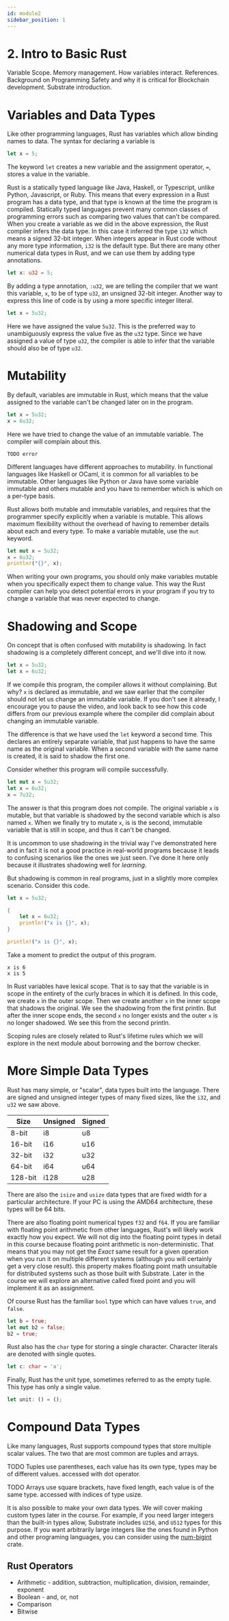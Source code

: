 ```yaml
---
id: module2
sidebar_position: 1
---
```


# 2. Intro to Basic Rust

Variable Scope. Memory management. How variables interact. References. Background on Programming
Safety and why it is critical for Blockchain development. Substrate introduction.

# Variables and Data Types

Like other programming languages, Rust has variables which allow binding names to data. The syntax
for declaring a variable is

```rust
let x = 5;
```

The keyword `let` creates a new variable and the assignment operator, `=`, stores a value in the
variable.

Rust is a statically typed language like Java, Haskell, or Typescript, unlike Python, Javascript, or
Ruby. This means that every expression in a Rust program has a data type, and that type is known at
the time the program is compiled. Statically typed languages prevent many common classes of
programming errors such as comparing two values that can't be compared. When you create a variable
as we did in the above expression, the Rust compiler infers the data type. In this case it inferred
the type `i32` which means a signed 32-bit integer. When integers appear in Rust code without any
more type information, `i32` is the default type. But there are many other numerical data types in
Rust, and we can use them by adding type annotations.

```rust
let x: u32 = 5;
```

By adding a type annotation, `:u32`, we are telling the compiler that we want this variable, `x`, to
be of type `u32`, an unsigned 32-bit integer. Another way to express this line of code is by using a
more specific integer literal.

```rust
let x = 5u32;
```

Here we have assigned the value `5u32`. This is the preferred way to unambiguously express the value
five as the `u32` type. Since we have assigned a value of type `u32`, the compiler is able to infer
that the variable should also be of type `u32`.

# Mutability

By default, variables are immutable in Rust, which means that the value assigned to the variable
can't be changed later on in the program.

```rust
let x = 5u32;
x = 6u32;
```

Here we have tried to change the value of an immutable variable. The compiler will complain about
this.

```
TODO error
```

Different languages have different approaches to mutability. In functional languages like Haskell or
OCaml, it is common for all variables to be immutable. Other languages like Python or Java have some
variable immutable and others mutable and you have to remember which is which on a per-type basis.

Rust allows both mutable and immutable variables, and requires that the programmer specify
explicitly when a variable is mutable. This allows maximum flexibility without the overhead of
having to remember details about each and every type. To make a variable mutable, use the `mut`
keyword.

```rust
let mut x = 5u32;
x = 6u32;
println!("{}", x);
```

When writing your own programs, you should only make variables mutable when you specifically expect
them to change value. This way the Rust compiler can help you detect potential errors in your
program if you try to change a variable that was never expected to change.

# Shadowing and Scope

On concept that is often confused with mutability is shadowing. In fact shadowing is a completely
different concept, and we'll dive into it now.

```rust
let x = 5u32;
let x = 6u32;
```

If we compile this program, the compiler allows it without complaining. But why? `x` is declared as
immutable, and we saw earlier that the compiler should not let us change an immutable variable. If
you don't see it already, I encourage you to pause the video, and look back to see how this code
differs from our previous example where the compiler did complain about changing an immutable
variable.

<!--pause for a second for learners to consider -->

The difference is that we have used the `let` keyword a second time. This declares an entirely
separate variable, that just happens to have the same name as the original variable. When a second
variable with the same name is created, it is said to shadow the first one.

Consider whether this program will compile successfully.

```rust
let mut x = 5u32;
let x = 6u32;
x = 7u32;
```

<!-- pause -->

The answer is that this program does not compile. The original variable `x` is mutable, but that
variable is shadowed by the second variable which is also named `x`. When we finally try to mutate
`x`, is is the second, immutable variable that is still in scope, and thus it can't be changed.

It is uncommon to use shadowing in the trivial way I've demonstrated here and in fact it is not a
good practice in real-world programs because it leads to confusing scenarios like the ones we just
seen. I've done it here only because it illustrates shadowing well for _learning_.

But shadowing is common in real programs, just in a slightly more complex scenario. Consider this
code.

```rust
let x = 5u32;

{
    let x = 6u32;
    println!("x is {}", x);
}

println!("x is {}", x);
```

Take a moment to predict the output of this program.

```
x is 6
x is 5
```

In Rust variables have lexical scope. That is to say that the variable is in scope in the entirety
of the curly braces in which it is defined. In this code, we create `x` in the outer scope. Then we
create another `x` in the inner scope that shadows the original. We see the shadowing from the first
println. But after the inner scope ends, the second `x` no longer exists and the outer `x` is no
longer shadowed. We see this from the second println.

Scoping rules are closely related to Rust's lifetime rules which we will explore in the next module
about borrowing and the borrow checker.

# More Simple Data Types

Rust has many simple, or "scalar", data types built into the language. There are signed and unsigned
integer types of many fixed sizes, like the `i32`, and `u32` we saw above.

| Size    | Unsigned | Signed |
| ------- | -------- | ------ |
| 8-bit   | i8       | u8     |
| 16-bit  | i16      | u16    |
| 32-bit  | i32      | u32    |
| 64-bit  | i64      | u64    |
| 128-bit | i128     | u28    |

There are also the `isize` and `usize` data types that are fixed width for a particular
architecture. If your PC is using the AMD64 architecture, these types will be 64 bits.

There are also floating point numerical types `f32` and `f64`. If you are familiar with floating
point arithmetic from other languages, Rust's will likely work exactly how you expect. We will not
dig into the floating point types in detail in this course because floating point arithmetic is
non-deterministic. That means that you may not get the _Exact_ same result for a given operation
when you run it on multiple different systems (although you will certainly get a very close result).
this property makes floating point math unsuitable for distributed systems such as those built with
Substrate. Later in the course we will explore an alternative called fixed point and you will
implement it as an assignment.

Of course Rust has the familiar `bool` type which can have values `true`, and `false`.

```rust
let b = true;
let mut b2 = false;
b2 = true;
```

Rust also has the `char` type for storing a single character. Character literals are denoted with
single quotes.

```rust
let c: char = 'a';
```

Finally, Rust has the unit type, sometimes referred to as the empty tuple. This type has only a
single value.

```rust
let unit: () = ();
```

# Compound Data Types

Like many languages, Rust supports compound types that store multiple scalar values. The two that
are most common are tuples and arrays.

TODO Tuples use parentheses, each value has its own type, types may be of different values. accessed
with dot operator.

TODO Arrays use square brackets, have fixed length, each value is of the same type. accessed with
indices of type usize.

It is also possible to make your own data types. We will cover making custom types later in the
course. For example, if you need larger integers than the built-in types allow, Substrate includes
`U256`, and `U512` types for this purpose. If you want arbitrarily large integers like the ones
found in Python and other programing languages, you can consider using the
[num-bigint](https://crates.io/crates/num-bigint) crate.

## Rust Operators

- Arithmetic - addition, subtraction, multiplication, division, remainder, exponent
- Boolean - and, or, not
- Comparison
- Bitwise
